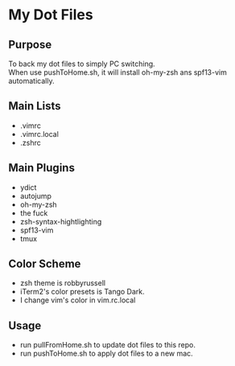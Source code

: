 # My Dot Files
## Purpose  
To back my dot files to simply PC switching.  
When use pushToHome.sh, it will install oh-my-zsh ans spf13-vim automatically.  

## Main Lists  
- .vimrc  
- .vimrc.local  
- .zshrc  
## Main Plugins  
- ydict  
- autojump  
- oh-my-zsh  
- the fuck  
- zsh-syntax-hightlighting  
- spf13-vim  
- tmux  
## Color Scheme  
- zsh theme is robbyrussell
- iTerm2's color presets is Tango Dark.  
- I change vim's color in vim.rc.local  
## Usage  
- run pullFromHome.sh to update dot files to this repo.  
- run pushToHome.sh to apply dot files to a new mac.  
